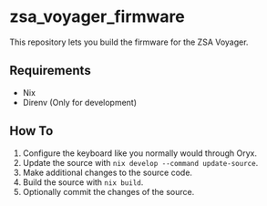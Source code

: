 # zsa_voyager_firmware

This repository lets you build the firmware for the ZSA Voyager.

## Requirements

- Nix
- Direnv (Only for development)

## How To

1. Configure the keyboard like you normally would through Oryx.
2. Update the source with `nix develop --command update-source`.
3. Make additional changes to the source code.
4. Build the source with `nix build`.
5. Optionally commit the changes of the source.
